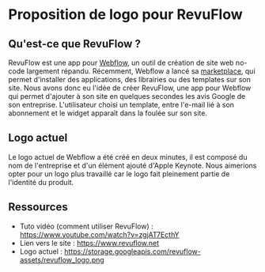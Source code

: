 # Proposition de logo pour RevuFlow

## Qu'est-ce que RevuFlow ?

RevuFlow est une app pour [Webflow](https://webflow.com/), un outil de création de site web no-code largement répandu. Récemment, Webflow a lancé sa [marketplace](https://webflow.com/apps?utm_source=dashboard), qui permet d'installer des applications, des librairies ou des templates sur son site. Nous avons donc eu l'idée de créer RevuFlow, une app pour Webflow qui permet d'ajouter à son site en quelques secondes les avis Google de son entreprise. L'utilisateur choisi un template, entre l'e-mail lié à son abonnement et le widget apparaît dans la foulée sur son site.

## Logo actuel

Le logo actuel de Webflow a été créé en deux minutes, il est composé du nom de l'entreprise et d'un élément ajouté d'Apple Keynote. Nous aimerions opter pour un logo plus travaillé car le logo fait pleinement partie de l'identité du produit.


## Ressources

- Tuto vidéo (comment utiliser RevuFlow) : https://www.youtube.com/watch?v=zgjAT7EcthY
- Lien vers le site : https://www.revuflow.net
- Logo actuel : https://storage.googleapis.com/revuflow-assets/revuflow_logo.png
